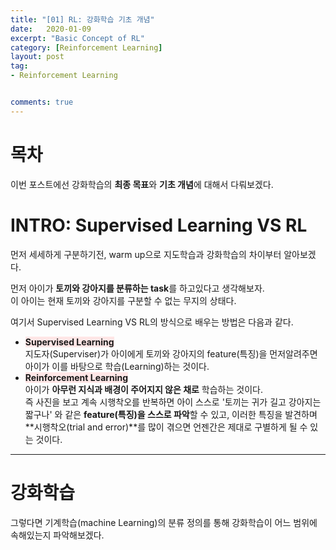 ```yaml
---
title: "[01] RL: 강화학습 기초 개념" 
date:   2020-01-09
excerpt: "Basic Concept of RL"
category: [Reinforcement Learning]
layout: post
tag:
- Reinforcement Learning


comments: true
---
```




# 목차


이번 포스트에선 강화학습의 **최종 목표**와 **기초 개념**에 대해서 다뤄보겠다.     



# INTRO: Supervised Learning VS RL
먼저 세세하게 구분하기전, warm up으로 지도학습과 강화학습의 차이부터 알아보겠다.   

먼저 아이가 **토끼와 강아지를 분류하는 task**를 하고있다고 생각해보자.      
이 아이는 현재 토끼와 강아지를 구분할 수 없는 무지의 상태다.     

여기서 Supervised Learning VS RL의 방식으로 배우는 방법은 다음과 같다.    
* <span style="background-color:#FFE6E6">**Supervised Learning** </span>         
지도자(Superviser)가 아이에게 토끼와 강아지의 feature(특징)을 먼저알려주면 아이가 이를 바탕으로 학습(Learning)하는 것이다.          
* <span style="background-color:#FFE6E6">**Reinforcement Learning** </span>      
아이가 **아무런 지식과 배경이 주어지지 않은 채로** 학습하는 것이다.     
즉 사진을 보고 계속 시행착오를 반복하면 아이 스스로 '토끼는 귀가 길고 강아지는 짧구나' 와 같은 **feature(특징)을 스스로 파악**할 수 있고,  이러한 특징을 발견하며 **시행착오(trial and error)**를 많이 겪으면 언젠간은 제대로 구별하게 될 수 있는 것이다.       


---

# 강화학습
그렇다면 기계학습(machine Learning)의 분류 정의를 통해 강화학습이 어느 범위에 속해있는지 파악해보겠다.
